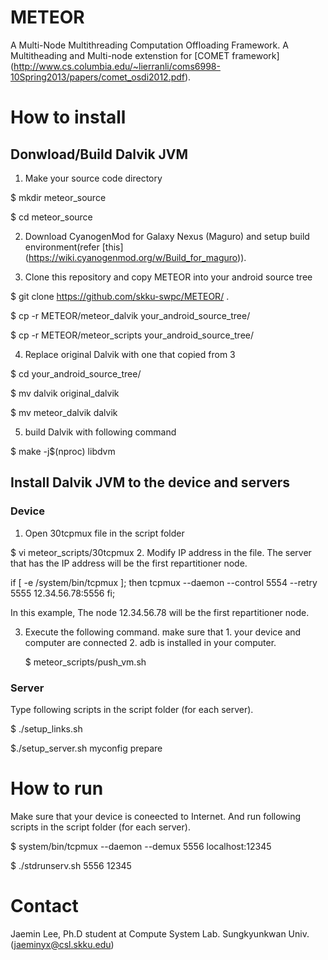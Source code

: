 # METEOR
A Multi-Node Multithreading Computation Offloading Framework. A Multitheading and Multi-node extenstion for [COMET framework] (http://www.cs.columbia.edu/~lierranli/coms6998-10Spring2013/papers/comet_osdi2012.pdf).

# How to install
## Donwload/Build Dalvik JVM

1. Make your source code directory

  $ mkdir meteor_source
  
  $ cd meteor_source
  
2. Download CyanogenMod for Galaxy Nexus (Maguro) and setup build environment(refer [this] (https://wiki.cyanogenmod.org/w/Build_for_maguro)).

3. Clone this repository and copy METEOR into your android source tree

  $ git clone https://github.com/skku-swpc/METEOR/ .
  
  $ cp -r METEOR/meteor_dalvik your_android_source_tree/
  
  $ cp -r METEOR/meteor_scripts your_android_source_tree/
  
4. Replace original Dalvik with one that copied from 3

  $ cd your_android_source_tree/
  
  $ mv dalvik original_dalvik
  
  $ mv meteor_dalvik dalvik

5. build Dalvik with following command

  $ make -j$(nproc) libdvm

## Install Dalvik JVM to the device and servers

### Device

1. Open 30tcpmux file in the script folder

  $ vi meteor_scripts/30tcpmux
2. Modify IP address in the file. The server that has the IP address will be the first repartitioner node.

  if [ -e /system/bin/tcpmux ];
  then
   tcpmux --daemon --control 5554 --retry 5555 12.34.56.78:5556
  fi;

 In this example, The node 12.34.56.78 will be the first repartitioner node.

3. Execute the following command. make sure that 1. your device and computer are connected 2. adb is installed in your computer.

   $ meteor_scripts/push_vm.sh
   
### Server

Type following scripts in the script folder (for each server).

  $ ./setup_links.sh
  
  $./setup_server.sh myconfig prepare
  
# How to run

Make sure that your device is coneected to Internet. And run following scripts in the script folder (for each server).

  $ system/bin/tcpmux --daemon --demux 5556 localhost:12345
  
  $ ./stdrunserv.sh 5556 12345

# Contact

Jaemin Lee, Ph.D student at Compute System Lab. Sungkyunkwan Univ. (jaeminyx@csl.skku.edu)
